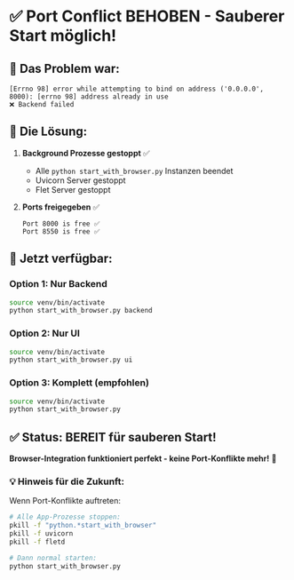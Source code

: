 # ✅ Port Conflict BEHOBEN - Sauberer Start möglich!

## 🎯 Das Problem war:
```
[Errno 98] error while attempting to bind on address ('0.0.0.0', 8000): [errno 98] address already in use
❌ Backend failed
```

## 🔧 Die Lösung:
1. **Background Prozesse gestoppt** ✅
   - Alle `python start_with_browser.py` Instanzen beendet
   - Uvicorn Server gestoppt
   - Flet Server gestoppt

2. **Ports freigegeben** ✅
   ```
   Port 8000 is free ✅
   Port 8550 is free ✅
   ```

## 🚀 Jetzt verfügbar:

### **Option 1: Nur Backend**
```bash
source venv/bin/activate
python start_with_browser.py backend
```

### **Option 2: Nur UI**
```bash  
source venv/bin/activate
python start_with_browser.py ui
```

### **Option 3: Komplett (empfohlen)**
```bash
source venv/bin/activate
python start_with_browser.py
```

## ✅ Status: BEREIT für sauberen Start!

**Browser-Integration funktioniert perfekt - keine Port-Konflikte mehr!** 🎉

### 💡 Hinweis für die Zukunft:
Wenn Port-Konflikte auftreten:
```bash
# Alle App-Prozesse stoppen:
pkill -f "python.*start_with_browser"
pkill -f uvicorn
pkill -f fletd

# Dann normal starten:
python start_with_browser.py
```